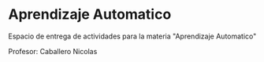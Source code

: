 # Aprendizaje Automatico
Espacio de entrega de actividades para la materia "Aprendizaje Automatico"

Profesor: Caballero Nicolas

